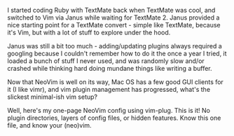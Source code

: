 I started coding Ruby with TextMate back when TextMate was cool, and
switched to Vim via Janus while waiting for TextMate 2. Janus provided a
nice starting point for a TextMate convert - simple like TextMate,
because it's Vim, but with a lot of stuff to explore under the hood.

Janus was still a bit too much - adding/updating plugins always
required a googling because I couldn't remember how to do it the once a
year I tried, it loaded a bunch of stuff I never used, and was randomly
slow and/or crashed while thinking hard doing mundane things like
writing a buffer.

Now that NeoVim is well on its way, Mac OS has a few good GUI clients
for it (I like vimr), and vim plugin management has progressed, what's
the slickest minimal-ish vim setup?

Well, here's my one-page NeoVim config using vim-plug. This is it! No
plugin directories, layers of config files, or hidden features. Know
this one file, and know your (neo)vim.


